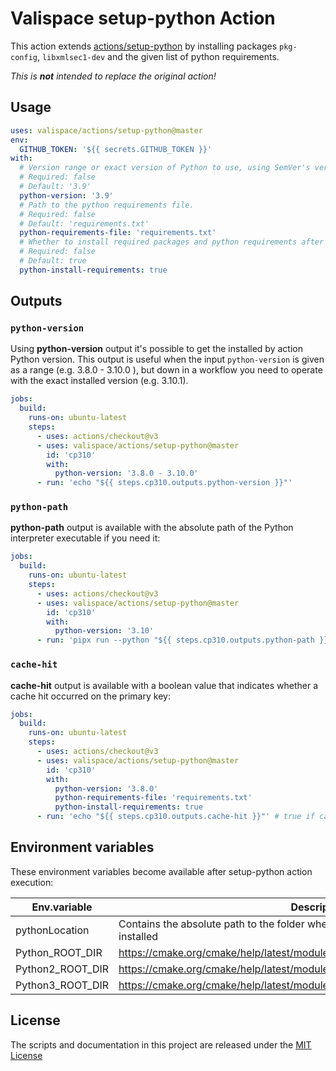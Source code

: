# Valispace setup-python Action

This action extends [actions/setup-python](https://github.com/actions/setup-python) by installing packages `pkg-config`, `libxmlsec1-dev` and the given list of python requirements.

_This is **not** intended to replace the original action!_

## Usage

<!-- start usage -->
```yaml
uses: valispace/actions/setup-python@master
env:
  GITHUB_TOKEN: '${{ secrets.GITHUB_TOKEN }}'
with:
  # Version range or exact version of Python to use, using SemVer's version range syntax.
  # Required: false
  # Default: '3.9'
  python-version: '3.9'
  # Path to the python requirements file.
  # Required: false
  # Default: 'requirements.txt'
  python-requirements-file: 'requirements.txt'
  # Whether to install required packages and python requirements after setup.
  # Required: false
  # Default: true
  python-install-requirements: true
```
<!-- end usage -->

## Outputs

### `python-version`

Using **python-version** output it's possible to get the installed by action Python version. This output is useful when the input `python-version` is given as a range (e.g. 3.8.0 - 3.10.0 ), but down in a workflow you need to operate with the exact installed version (e.g. 3.10.1). 

```yaml
jobs:
  build:
    runs-on: ubuntu-latest
    steps:
      - uses: actions/checkout@v3
      - uses: valispace/actions/setup-python@master
        id: 'cp310'
        with:
          python-version: '3.8.0 - 3.10.0'
      - run: 'echo "${{ steps.cp310.outputs.python-version }}"'
```

### `python-path`

**python-path** output is available with the absolute path of the Python interpreter executable if you need it:

```yaml
jobs:
  build:
    runs-on: ubuntu-latest
    steps:
      - uses: actions/checkout@v3
      - uses: valispace/actions/setup-python@master
        id: 'cp310'
        with:
          python-version: '3.10'
      - run: 'pipx run --python "${{ steps.cp310.outputs.python-path }}" nox --version'
```

### `cache-hit`

**cache-hit** output is available with a boolean value that indicates whether a cache hit occurred on the primary key:

```yaml
jobs:
  build:
    runs-on: ubuntu-latest
    steps:
      - uses: actions/checkout@v3
      - uses: valispace/actions/setup-python@master
        id: 'cp310'
        with:
          python-version: '3.8.0'
          python-requirements-file: 'requirements.txt'
          python-install-requirements: true
      - run: 'echo "${{ steps.cp310.outputs.cache-hit }}"' # true if cache-hit occurred on the primary key
```

## Environment variables

These environment variables become available after setup-python action execution:

| **Env.variable**    | **Description**                                                                           |
| ------------------- | ----------------------------------------------------------------------------------------- |
| pythonLocation      |Contains the absolute path to the folder where the requested version of Python is installed|
| Python_ROOT_DIR     |https://cmake.org/cmake/help/latest/module/FindPython.html#module:FindPython               |
| Python2_ROOT_DIR    |https://cmake.org/cmake/help/latest/module/FindPython2.html#module:FindPython2             |
| Python3_ROOT_DIR    |https://cmake.org/cmake/help/latest/module/FindPython2.html#module:FindPython3             |

## License

The scripts and documentation in this project are released under the [MIT License](LICENSE)
